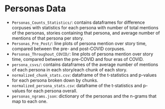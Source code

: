 # Personas Data
- `Personas_Counts_Statistics/`: contains dataframes for difference corpuses with statistics for each persona with number of total mentions of the personas, stories containing that persona, and average number of mentions of that persona per story.
- `Personas_Pre_Post/`: line plots of persona mention over story time, compared between the pre- and post-COVID corpuses.
- `Personas_Throughout_COVID/`: line plots of persona mention over story time, compared between the pre-COVID and four eras of COVID.
- `persona_csvs/`: contains dataframes of the average number of mentions of each persona in each story/each chunk of each story.
- `normalized_chunk_stats.csv`: dataframe of the t-statistics and p-values for each persona broken down by chunks.
- `normalized_persona_stats.csv`: dataframe of the t-statistics and p-values for each persona overall.
- `personas_ngrams.json`: dictionary of the personas and the n-grams that map to each one.
